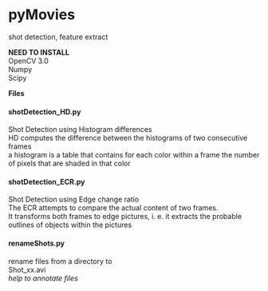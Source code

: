 # pyMovies
shot detection, feature extract

**NEED TO INSTALL** <br />
OpenCV 3.0 <br />
Numpy <br />
Scipy <br />

**Files** <br />
#### shotDetection_HD.py <br />
Shot Detection using Histogram differences <br />
HD computes the difference between the histograms of two consecutive frames <br />
a histogram is a table that contains for each color within a frame the number of pixels that are shaded in that color <br />

#### shotDetection_ECR.py <br />
Shot Detection using Edge change ratio <br />
The ECR attempts to compare the actual content of two frames. <br />
It transforms both frames to edge pictures, i. e. it extracts the probable outlines of objects within the pictures <br />

#### renameShots.py <br />
rename files from a directory to <br />
Shot_xx.avi <br />
_help to annotate files_
